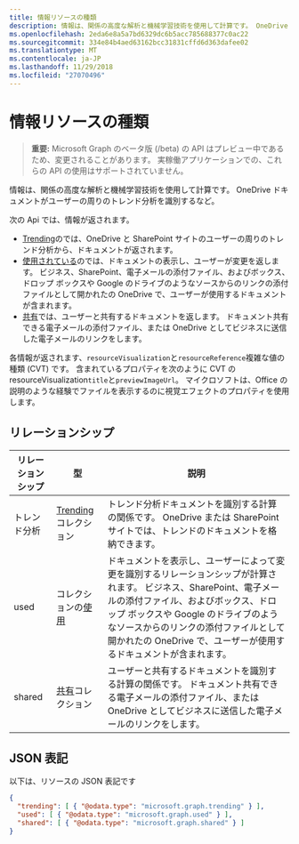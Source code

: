 ```yaml
---
title: 情報リソースの種類
description: 情報は、関係の高度な解析と機械学習技術を使用して計算です。 OneDrive ドキュメントがユーザーの周りのトレンド分析を識別するなど。
ms.openlocfilehash: 2eda6e8a5a7bd6329dc6b5acc785688377c0ac22
ms.sourcegitcommit: 334e84b4aed63162bcc31831cffd6d363dafee02
ms.translationtype: MT
ms.contentlocale: ja-JP
ms.lasthandoff: 11/29/2018
ms.locfileid: "27070496"
---
```

# <a name="insights-resource-type"></a>情報リソースの種類

> **重要:** Microsoft Graph のベータ版 (/beta) の API はプレビュー中であるため、変更されることがあります。 実稼働アプリケーションでの、これらの API の使用はサポートされていません。

情報は、関係の高度な解析と機械学習技術を使用して計算です。 OneDrive ドキュメントがユーザーの周りのトレンド分析を識別するなど。

次の Api では、情報が返されます。

- [Trending](insights-trending.md)のでは、OneDrive と SharePoint サイトのユーザーの周りのトレンド分析から、ドキュメントが返されます。
- [使用されている](insights-used.md)のでは、ドキュメントの表示し、ユーザーが変更を返します。 ビジネス、SharePoint、電子メールの添付ファイル、およびボックス、ドロップ ボックスや Google のドライブのようなソースからのリンクの添付ファイルとして開かれたの OneDrive で、ユーザーが使用するドキュメントが含まれます。
- [共有](insights-shared.md)では、ユーザーと共有するドキュメントを返します。 ドキュメント共有できる電子メールの添付ファイル、または OneDrive としてビジネスに送信した電子メールのリンクをします。

各情報が返されます、`resourceVisualization`と`resourceReference`複雑な値の種類 (CVT) です。 含まれているプロパティを次のように CVT の resourceVisualization`title`と`previewImageUrl`。 マイクロソフトは、Office の説明のような経験でファイルを表示するのに視覚エフェクトのプロパティを使用します。

## <a name="relationships"></a>リレーションシップ

| リレーションシップ      | 型          | 説明  |
| ------------- |---------------| -------------|
| トレンド分析      | [Trending](insights-trending.md)コレクション       | トレンド分析ドキュメントを識別する計算の関係です。 OneDrive または SharePoint サイトでは、トレンドのドキュメントを格納できます。   |
| used      | コレクションの[使用](insights-used.md)       | ドキュメントを表示し、ユーザーによって変更を識別するリレーションシップが計算されます。 ビジネス、SharePoint、電子メールの添付ファイル、およびボックス、ドロップ ボックスや Google のドライブのようなソースからのリンクの添付ファイルとして開かれたの OneDrive で、ユーザーが使用するドキュメントが含まれます。  |
| shared        | [共有](insights-shared.md)コレクション       | ユーザーと共有するドキュメントを識別する計算の関係です。 ドキュメント共有できる電子メールの添付ファイル、または OneDrive としてビジネスに送信した電子メールのリンクをします。   |

## <a name="json-representation"></a>JSON 表記

以下は、リソースの JSON 表記です
```json
{
  "trending": [ { "@odata.type": "microsoft.graph.trending" } ],
  "used": [ { "@odata.type": "microsoft.graph.used" } ],
  "shared": [ { "@odata.type": "microsoft.graph.shared" } ]
}
```